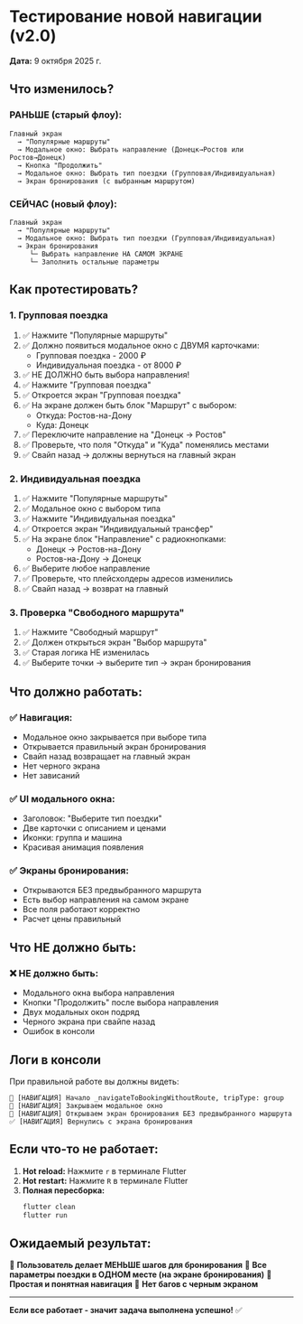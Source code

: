 # Тестирование новой навигации (v2.0)

**Дата:** 9 октября 2025 г.

## Что изменилось?

### РАНЬШЕ (старый флоу):
```
Главный экран 
  → "Популярные маршруты"
  → Модальное окно: Выбрать направление (Донецк→Ростов или Ростов→Донецк)
  → Кнопка "Продолжить"
  → Модальное окно: Выбрать тип поездки (Групповая/Индивидуальная)
  → Экран бронирования (с выбранным маршрутом)
```

### СЕЙЧАС (новый флоу):
```
Главный экран 
  → "Популярные маршруты"
  → Модальное окно: Выбрать тип поездки (Групповая/Индивидуальная)
  → Экран бронирования
     └─ Выбрать направление НА САМОМ ЭКРАНЕ
     └─ Заполнить остальные параметры
```

## Как протестировать?

### 1. Групповая поездка
1. ✅ Нажмите "Популярные маршруты"
2. ✅ Должно появиться модальное окно с ДВУМЯ карточками:
   - Групповая поездка - 2000 ₽
   - Индивидуальная поездка - от 8000 ₽
3. ✅ НЕ ДОЛЖНО быть выбора направления!
4. ✅ Нажмите "Групповая поездка"
5. ✅ Откроется экран "Групповая поездка"
6. ✅ На экране должен быть блок "Маршрут" с выбором:
   - Откуда: Ростов-на-Дону
   - Куда: Донецк
7. ✅ Переключите направление на "Донецк → Ростов"
8. ✅ Проверьте, что поля "Откуда" и "Куда" поменялись местами
9. ✅ Свайп назад → должны вернуться на главный экран

### 2. Индивидуальная поездка
1. ✅ Нажмите "Популярные маршруты"
2. ✅ Модальное окно с выбором типа
3. ✅ Нажмите "Индивидуальная поездка"
4. ✅ Откроется экран "Индивидуальный трансфер"
5. ✅ На экране блок "Направление" с радиокнопками:
   - Донецк → Ростов-на-Дону
   - Ростов-на-Дону → Донецк
6. ✅ Выберите любое направление
7. ✅ Проверьте, что плейсхолдеры адресов изменились
8. ✅ Свайп назад → возврат на главный

### 3. Проверка "Свободного маршрута"
1. ✅ Нажмите "Свободный маршрут"
2. ✅ Должен открыться экран "Выбор маршрута"
3. ✅ Старая логика НЕ изменилась
4. ✅ Выберите точки → выберите тип → экран бронирования

## Что должно работать:

### ✅ Навигация:
- Модальное окно закрывается при выборе типа
- Открывается правильный экран бронирования
- Свайп назад возвращает на главный экран
- Нет черного экрана
- Нет зависаний

### ✅ UI модального окна:
- Заголовок: "Выберите тип поездки"
- Две карточки с описанием и ценами
- Иконки: группа и машина
- Красивая анимация появления

### ✅ Экраны бронирования:
- Открываются БЕЗ предвыбранного маршрута
- Есть выбор направления на самом экране
- Все поля работают корректно
- Расчет цены правильный

## Что НЕ должно быть:

### ❌ НЕ должно быть:
- Модального окна выбора направления
- Кнопки "Продолжить" после выбора направления
- Двух модальных окон подряд
- Черного экрана при свайпе назад
- Ошибок в консоли

## Логи в консоли

При правильной работе вы должны видеть:
```
🚀 [НАВИГАЦИЯ] Начало _navigateToBookingWithoutRoute, tripType: group
🚀 [НАВИГАЦИЯ] Закрываем модальное окно
🚀 [НАВИГАЦИЯ] Открываем экран бронирования БЕЗ предвыбранного маршрута
✅ [НАВИГАЦИЯ] Вернулись с экрана бронирования
```

## Если что-то не работает:

1. **Hot reload:** Нажмите `r` в терминале Flutter
2. **Hot restart:** Нажмите `R` в терминале Flutter
3. **Полная пересборка:** 
   ```bash
   flutter clean
   flutter run
   ```

## Ожидаемый результат:

🎯 **Пользователь делает МЕНЬШЕ шагов для бронирования**
🎯 **Все параметры поездки в ОДНОМ месте (на экране бронирования)**
🎯 **Простая и понятная навигация**
🎯 **Нет багов с черным экраном**

---
**Если все работает - значит задача выполнена успешно!** ✅
